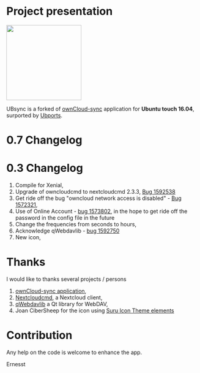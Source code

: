 # Project presentation

<img src="https://framagit.org/ernesst/UBsync/raw/master/Owncloud-Sync/UBsync.png" width="196">

UBsync is a forked of [ownCloud-sync](https://launchpad.net/owncloud-sync) application for **Ubuntu touch 16.04**,  surported by [Ubports](https://www.ubports.com).

# 0.7 Changelog


# 0.3 Changelog
1. Compile for Xenial,
1. Upgrade of owncloudcmd to nextcloudcmd 2.3.3, [Bug 1592538](https://bugs.launchpad.net/owncloud-sync/+bug/1592538)
1. Get ride off the bug "owncloud network access is disabled" - [Bug 1572321](https://bugs.launchpad.net/ubuntu/+source/owncloud-client/+bug/1572321?comments=all),
1. Use of Online Account - [bug 1573802](https://bugs.launchpad.net/owncloud-sync/+bug/1573802), in the hope to get ride off the password in the config file in the future 
1. Change the frequencies from seconds to hours,
1. Acknowledge qWebdavlib - [bug 1592750](https://bugs.launchpad.net/owncloud-sync/+bug/1592750)
1. New icon,

# Thanks 

I would like to thanks several projects / persons 
1. [ownCloud-sync application](https://launchpad.net/owncloud-sync),
1. [Nextcloudcmd](https://docs.nextcloud.com/desktop/2.3/advancedusage.html), a Nextcloud client,
1. [qWebdavlib](https://github.com/mhaller/qwebdavlib) a Qt library for WebDAV,
1. Joan CiberSheep for the icon using [Suru Icon Theme elements](https://github.com/snwh/suru-icon-theme)


# Contribution

Any help on the code is welcome to enhance the app. 


Ernesst
